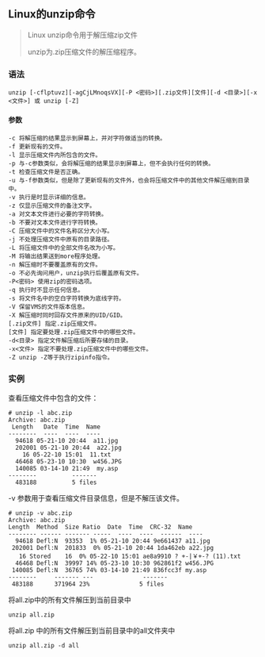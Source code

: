 ## Linux的unzip命令

> Linux unzip命令用于解压缩zip文件
>
> unzip为.zip压缩文件的解压缩程序。

### 语法

    unzip [-cflptuvz][-agCjLMnoqsVX][-P <密码>][.zip文件][文件][-d <目录>][-x <文件>] 或 unzip [-Z]

#### 参数

    -c 将解压缩的结果显示到屏幕上，并对字符做适当的转换。
    -f 更新现有的文件。
    -l 显示压缩文件内所包含的文件。
    -p 与-c参数类似，会将解压缩的结果显示到屏幕上，但不会执行任何的转换。
    -t 检查压缩文件是否正确。
    -u 与-f参数类似，但是除了更新现有的文件外，也会将压缩文件中的其他文件解压缩到目录中。
    -v 执行是时显示详细的信息。
    -z 仅显示压缩文件的备注文字。
    -a 对文本文件进行必要的字符转换。
    -b 不要对文本文件进行字符转换。
    -C 压缩文件中的文件名称区分大小写。
    -j 不处理压缩文件中原有的目录路径。
    -L 将压缩文件中的全部文件名改为小写。
    -M 将输出结果送到more程序处理。
    -n 解压缩时不要覆盖原有的文件。
    -o 不必先询问用户，unzip执行后覆盖原有文件。
    -P<密码> 使用zip的密码选项。
    -q 执行时不显示任何信息。
    -s 将文件名中的空白字符转换为底线字符。
    -V 保留VMS的文件版本信息。
    -X 解压缩时同时回存文件原来的UID/GID。
    [.zip文件] 指定.zip压缩文件。
    [文件] 指定要处理.zip压缩文件中的哪些文件。
    -d<目录> 指定文件解压缩后所要存储的目录。
    -x<文件> 指定不要处理.zip压缩文件中的哪些文件。
    -Z unzip -Z等于执行zipinfo指令。

### 实例
查看压缩文件中包含的文件：

    # unzip -l abc.zip 
    Archive: abc.zip
     Length   Date  Time  Name
    --------  ----  ----  ----
      94618 05-21-10 20:44  a11.jpg
      202001 05-21-10 20:44  a22.jpg
        16 05-22-10 15:01  11.txt
      46468 05-23-10 10:30  w456.JPG
      140085 03-14-10 21:49  my.asp
    --------          -------
      483188          5 files


-v 参数用于查看压缩文件目录信息，但是不解压该文件。

    # unzip -v abc.zip 
    Archive: abc.zip
    Length  Method  Size Ratio  Date  Time  CRC-32  Name
    -------- ------ ------- -----  ----  ----  ------  ----
      94618 Defl:N  93353  1% 05-21-10 20:44 9e661437 a11.jpg
     202001 Defl:N  201833  0% 05-21-10 20:44 1da462eb a22.jpg
       16 Stored    16  0% 05-22-10 15:01 ae8a9910 ? +-|￥+-? (11).txt
      46468 Defl:N  39997 14% 05-23-10 10:30 962861f2 w456.JPG
     140085 Defl:N  36765 74% 03-14-10 21:49 836fcc3f my.asp
    --------     ------- ---              -------
     483188      371964 23%              5 files

将all.zip中的所有文件解压到当前目录中

    unzip all.zip

将all.zip 中的所有文件解压到当前目录中的all文件夹中

    unzip all.zip -d all

